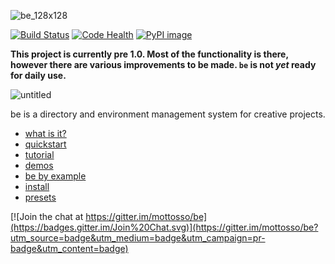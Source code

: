 ![be_128x128](https://cloud.githubusercontent.com/assets/2152766/8178025/88473a6c-1402-11e5-80a6-ddc8481815ba.png)

[![Build Status](https://travis-ci.org/mottosso/be.svg?branch=master)](https://travis-ci.org/mottosso/be)
[![Code Health](https://landscape.io/github/mottosso/be/master/landscape.svg?style=flat)](https://landscape.io/github/mottosso/be/master)
[![PyPI image](https://badge.fury.io/py/be.svg)](http://badge.fury.io/py/be)

**This project is currently pre 1.0. Most of the functionality is there, however there are various improvements to be made. `be` is not *yet* ready for daily use.**

![untitled](https://cloud.githubusercontent.com/assets/2152766/8471653/8bfc0ab0-2092-11e5-935f-5da1f5209e4f.gif)

be is a directory and environment management system for creative projects.

- [what is it?](../../wiki)
- [quickstart](../../wiki/quickstart)
- [tutorial](../../wiki/tutorial)
- [demos](../../wiki/demos)
- [be by example](https://gist.github.com/mottosso/840b3edf532df286f2dd)
- [install](../../wiki/install)
- [presets](../../wiki/presets)


[![Join the chat at https://gitter.im/mottosso/be](https://badges.gitter.im/Join%20Chat.svg)](https://gitter.im/mottosso/be?utm_source=badge&utm_medium=badge&utm_campaign=pr-badge&utm_content=badge)